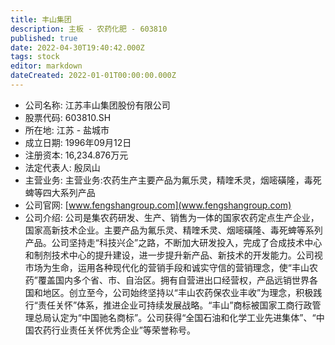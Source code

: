 ```yaml
---
title: 丰山集团
description: 主板 - 农药化肥 - 603810
published: true
date: 2022-04-30T19:40:42.000Z
tags: stock
editor: markdown
dateCreated: 2022-01-01T00:00:00.000Z
---
```


- 公司名称: 江苏丰山集团股份有限公司
- 股票代码: 603810.SH
- 所在地: 江苏 - 盐城市
- 成立日期: 1996年09月12日
- 注册资本: 16,234.876万元
- 法定代表人: 殷凤山
- 主营业务: 主营业务:农药生产主要产品为氟乐灵，精喹禾灵，烟嘧磺隆，毒死蜱等四大系列产品
- 公司官网: [www.fengshangroup.com](www.fengshangroup.com)
- 公司介绍: 公司是集农药研发、生产、销售为一体的国家农药定点生产企业，国家高新技术企业。主要产品为氟乐灵、精喹禾灵、烟嘧磺隆、毒死蜱等系列产品。公司坚持走“科技兴企”之路，不断加大研发投入，完成了合成技术中心和制剂技术中心的提升建设，进一步提升新产品、新技术的开发能力。公司视市场为生命，运用各种现代化的营销手段和诚实守信的营销理念，使“丰山农药”覆盖国内多个省、市、自治区。拥有自营进出口经营权，产品远销世界各国和地区。创立至今，公司始终坚持以“丰山农药保农业丰收”为理念，积极践行“责任关怀”体系，推进企业可持续发展战略。“丰山”商标被国家工商行政管理总局认定为“中国驰名商标”。公司获得“全国石油和化学工业先进集体”、“中国农药行业责任关怀优秀企业”等荣誉称号。


